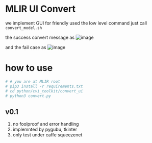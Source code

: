 # MLIR UI Convert
we implement GUI for friendly used
the low level command just call `convert_model.sh`

the success convert message as ![image](https://cvitekcn-my.sharepoint.com/personal/arvin_chou_cvitek_com/Documents/191114/a/Screenshot%20from%202020-10-06%2021-15-03.png)

and the fail case as ![image](https://cvitekcn-my.sharepoint.com/personal/arvin_chou_cvitek_com/Documents/191114/a/Screenshot%20from%202020-10-06%2021-15-50.png)

# how to use
```sh
# # you are at MLIR root
# pip3 install -r requirements.txt 
# cd python/cvi_toolkit/convert_ui
# python3 convert.py
```

## v0.1
1. no foolproof and error handling
2. implemnted by pygubu, tkinter
3. only test under caffe squeezenet
